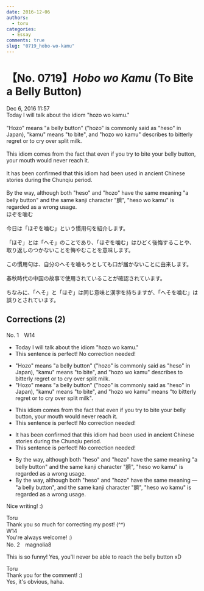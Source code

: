 ```yaml
---
date: 2016-12-06
authors:
  - toru
categories:
  - Essay
comments: true
slug: "0719_hobo-wo-kamu"
---
```


# 【No. 0719】<strong><em>Hobo wo Kamu</em></strong> (To Bite a Belly Button)
<div class="date">Dec 6, 2016 11:57</div>
<div id="post"><div id="body_show_ori">
Today I will talk about the idiom "hozo wo kamu."<br/><br/>"Hozo" means "a belly button" ("hozo" is commonly said as "heso" in Japan), "kamu" means "to bite", and "hozo wo kamu" describes to bitterly regret or to cry over split milk.<br/><br/>This idiom comes from the fact that even if you try to bite your belly button, your mouth would never reach it.<br/><br/>It has been confirmed that this idiom had been used in ancient Chinese stories during the Chunqiu period.<br/><br/>By the way, although both "heso" and "hozo" have the same meaning "a belly button" and the same kanji character "臍", "heso wo kamu" is regarded as a wrong usage.
</div></div>

<!-- more -->

<div id="post_ja"><div id="body_show_mo">
ほぞを噛む<br/><br/>今日は「ほぞを噛む」という慣用句を紹介します。<br/><br/>「ほぞ」とは「へそ」のことであり、「ほぞを噛む」はひどく後悔することや、取り返しのつかないことを悔やむことを意味します。<br/><br/>この慣用句は、自分のへそを噛もうとしても口が届かないことに由来します。<br/><br/>春秋時代の中国の故事で使用されていることが確認されています。<br/><br/>ちなみに、「へそ」と「ほぞ」は同じ意味と漢字を持ちますが、「へそを噛む」は誤りとされています。
</div></div>

## Corrections (2)
<div id="block"><div class="first_name"> No. 1　<span class="just_name">W14</span></div><div id="block2">
<ul class="correction_field">
<li class="incorrect">Today I will talk about the idiom "hozo wo kamu."</li>
<li class="corrected perfect">This sentence is perfect! No correction needed!</li>
</ul>
<ul class="correction_field">
<li class="incorrect">"Hozo" means "a belly button" ("hozo" is commonly said as "heso" in Japan), "kamu" means "to bite", and "hozo wo kamu" describes to bitterly regret or to cry over split milk.</li>
<li class="corrected correct">
"Hozo" means "a belly button" ("hozo" is commonly said as "heso" in Japan), "kamu" means "to bite", and "hozo wo kamu" <span class="f_blue">means</span> <span class="f_blue">"</span>to bitterly regret or to cry over split milk<span class="f_blue">"</span>.
</li>
</ul>
<ul class="correction_field">
<li class="incorrect">This idiom comes from the fact that even if you try to bite your belly button, your mouth would never reach it.</li>
<li class="corrected perfect">This sentence is perfect! No correction needed!</li>
</ul>
<ul class="correction_field">
<li class="incorrect">It has been confirmed that this idiom had been used in ancient Chinese stories during the Chunqiu period.</li>
<li class="corrected perfect">This sentence is perfect! No correction needed!</li>
</ul>
<ul class="correction_field">
<li class="incorrect">By the way, although both "heso" and "hozo" have the same meaning "a belly button" and the same kanji character "臍", "heso wo kamu" is regarded as a wrong usage.</li>
<li class="corrected correct">
By the way, although both "heso" and "hozo" have the same meaning <span class="f_blue">—</span> "a belly button"<span class="f_blue">,</span> and the same kanji character "臍", "heso wo kamu" is regarded as a wrong usage.
</li>
</ul>
<p class="comment_small">
 Nice writing! :)
</p>

</div><div class="name"><span class="just_name">Toru</span><br>
Thank you so much for correcting my post! (^^)
</div>
<div class="name"><span class="just_name">W14</span><br>
You're always welcome! :)
</div>
</div>
<div id="block"><div class="first_name"> No. 2　<span class="just_name">magnolia8</span></div><div id="block2">
<p class="comment_small">
 This is so funny! Yes, you'll never be able to reach the belly button xD
</p>

</div><div class="name"><span class="just_name">Toru</span><br>
Thank you for the comment! :)<br/>Yes, it's obvious, haha.
</div>
</div>
